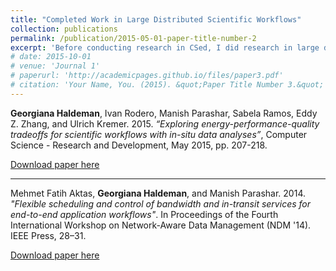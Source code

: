 ```yaml
---
title: "Completed Work in Large Distributed Scientific Workflows"
collection: publications
permalink: /publication/2015-05-01-paper-title-number-2
excerpt: 'Before conducting research in CSed, I did research in large distributed scientific workflows'
# date: 2015-10-01
# venue: 'Journal 1'
# paperurl: 'http://academicpages.github.io/files/paper3.pdf'
# citation: 'Your Name, You. (2015). &quot;Paper Title Number 3.&quot; <i>Journal 1</i>. 1(3).'
---
```


**Georgiana Haldeman**, Ivan Rodero, Manish Parashar, Sabela Ramos, Eddy Z. Zhang, and Ulrich Kremer. 2015. _“Exploring energy-performance-quality tradeoffs for scientific workflows with in-situ data analyses”_, Computer Science - Research and Development, May 2015, pp. 207-218.

[Download paper here](https://doi.org/10.1007/s00450-014-0268-6)

___

Mehmet Fatih Aktas, **Georgiana Haldeman**, and Manish Parashar. 2014. _"Flexible scheduling and control of bandwidth and in-transit services for end-to-end application workflows"_. In Proceedings of the Fourth International Workshop on Network-Aware Data Management (NDM '14). IEEE Press, 28–31.

[Download paper here](https://doi.org/10.1109/NDM.2014.9)


